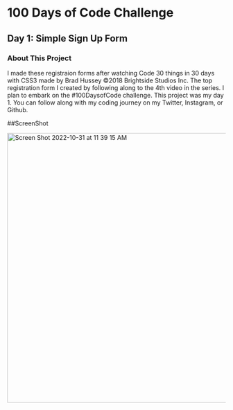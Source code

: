 # 100 Days of Code Challenge
## Day 1: Simple Sign Up Form

### About This Project
I made these registraion forms after watching Code 30 things in 30 days with CSS3 made by Brad Hussey ©2018 Brightside Studios Inc. The top registration form I created by following along to the 4th video in the series. I plan to embark on the #100DaysofCode challenge. This project was my day 1. You can follow along with my coding journey on my Twitter, Instagram, or Github.

##ScreenShot

<img width="623" alt="Screen Shot 2022-10-31 at 11 39 15 AM" src="https://user-images.githubusercontent.com/54489152/199073358-602522fc-6e63-4229-8cc7-af8b7a66257f.png">
